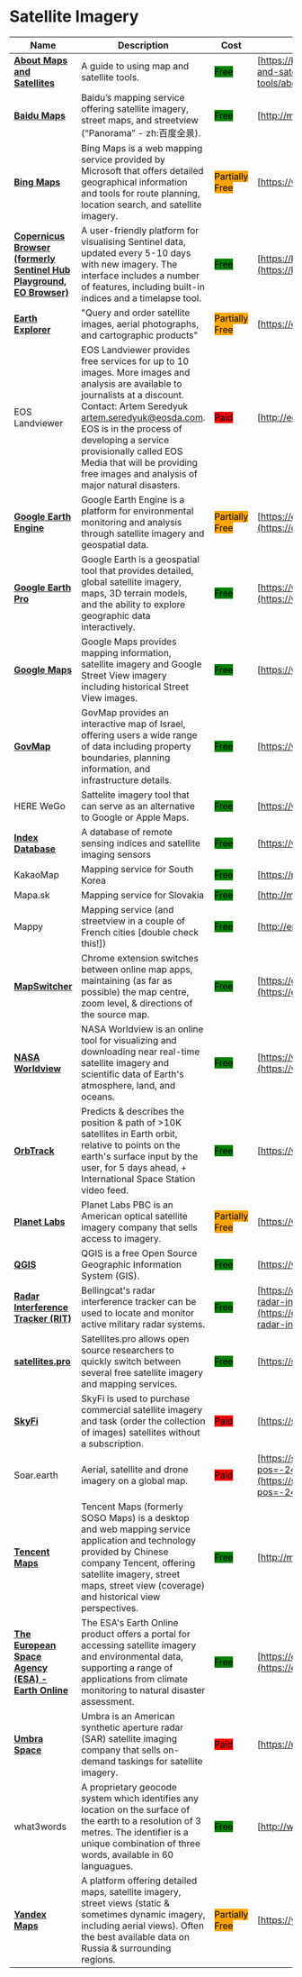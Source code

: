 # Satellite Imagery

| Name | Description | Cost | URL |
| --- | --- | --- | --- |
| [**About Maps and Satellites**](../../../tools/about-maps-and-satellites/README.md) | A guide to using map and satellite tools. | <mark style="background-color:green;">Free</mark> | [https://bellingcat.gitbook.io/toolkit/more/all-tools/about-maps-and-satellites](https://bellingcat.gitbook.io/toolkit/more/all-tools/about-maps-and-satellites) |
| [**Baidu Maps**](../../../tools/baidu-maps/README.md) | Baidu’s mapping service offering satellite imagery, street maps, and streetview (“Panorama” - zh:百度全景). | <mark style="background-color:green;">Free</mark> | [http://map.baidu.com/](http://map.baidu.com/) |
| [**Bing Maps**](../../../tools/bing-maps/README.md) | Bing Maps is a web mapping service provided by Microsoft that offers detailed geographical information and tools for route planning, location search, and satellite imagery. | <mark style="background-color:orange;">Partially Free</mark> | [https://www.bing.com/maps/](https://www.bing.com/maps/) |
| [**Copernicus Browser (formerly Sentinel Hub Playground, EO Browser)**](../../../tools/sentinal-hub-playground/README.md) | A user-friendly platform for visualising Sentinel data, updated every 5-10 days with new imagery. The interface includes a number of features, including built-in indices and a timelapse tool. | <mark style="background-color:green;">Free</mark> | [https://browser.dataspace.copernicus.eu/](https://browser.dataspace.copernicus.eu/) |
| [**Earth Explorer**](../../../tools/earth-explorer/README.md) | "Query and order satellite images, aerial photographs, and cartographic products" | <mark style="background-color:orange;">Partially Free</mark> | [https://earthexplorer.usgs.gov/](https://earthexplorer.usgs.gov/) |
| EOS Landviewer | EOS Landviewer provides free services for up to 10 images. More images and analysis are available to journalists at a discount. Contact: Artem Seredyuk artem.seredyuk@eosda.com. EOS is in the process of developing a service provisionally called EOS Media that will be providing free images and analysis of major natural disasters. | <mark style="background-color:red;">Paid</mark> | [http://eos.com/landviewer](http://eos.com/landviewer) |
| [**Google Earth Engine**](../../../tools/google-earth-engine/README.md) | Google Earth Engine is a platform for environmental monitoring and analysis through satellite imagery and geospatial data. | <mark style="background-color:orange;">Partially Free</mark> | [https://code.earthengine.google.com/](https://code.earthengine.google.com/) |
| [**Google Earth Pro**](../../../tools/google-earth-pro/README.md) | Google Earth is a geospatial tool that provides detailed, global satellite imagery, maps, 3D terrain models, and the ability to explore geographic data interactively. | <mark style="background-color:green;">Free</mark> | [https://www.google.com/earth/about/versions/](https://www.google.com/earth/about/versions/) |
| [**Google Maps**](../../../tools/google-maps/README.md) | Google Maps provides mapping information, satellite imagery and Google Street View imagery including historical Street View images. | <mark style="background-color:green;">Free</mark> | [https://www.google.com/maps](https://www.google.com/maps) |
| [**GovMap**](../../../tools/govmap/README.md) | GovMap provides an interactive map of Israel, offering users a wide range of data including property boundaries, planning information, and infrastructure details. | <mark style="background-color:green;">Free</mark> | [https://www.govmap.gov.il/](https://www.govmap.gov.il/) |
| HERE WeGo | Sattelite imagery tool that can serve as an alternative to Google or Apple Maps. | <mark style="background-color:green;">Free</mark> | [https://wego.here.com/](https://wego.here.com/) |
| [**Index Database**](../../../tools/index-database/README.md) | A database of remote sensing indices and satellite imaging sensors | <mark style="background-color:green;">Free</mark> | [https://www.indexdatabase.de/](https://www.indexdatabase.de/) |
| KakaoMap | Mapping service for South Korea | <mark style="background-color:green;">Free</mark> | [https://map.kakao.com](https://map.kakao.com) |
| Mapa.sk | Mapping service for Slovakia | <mark style="background-color:green;">Free</mark> | [http://mapa.sk/](http://mapa.sk/) |
| Mappy | Mapping service (and streetview in a couple of French cities \[double check this!]) | <mark style="background-color:green;">Free</mark> | [http://en.mappy.com/](http://en.mappy.com/) |
| [**MapSwitcher**](../../../tools/mapswitcher/README.md) | Chrome extension switches  between online map apps, maintaining (as far as possible) the map centre, zoom level, & directions of the source map. | <mark style="background-color:green;">Free</mark> | [https://github.com/david-r-edgar/MapSwitcher](https://github.com/david-r-edgar/MapSwitcher) |
| [**NASA Worldview**](../../../tools/nasa-worldview/README.md) | NASA Worldview is an online tool for visualizing and downloading near real-time satellite imagery and scientific data of Earth's atmosphere, land, and oceans. | <mark style="background-color:green;">Free</mark> | [https://worldview.earthdata.nasa.gov/](https://worldview.earthdata.nasa.gov/) |
| [**OrbTrack**](../../../tools/orbtrack/README.md) | Predicts & describes the position & path of >10K satellites in Earth orbit, relative to points on the earth's surface input by the user, for 5 days ahead, + International Space Station video feed. | <mark style="background-color:green;">Free</mark> | [https://www.orbtrack.org](https://www.orbtrack.org) |
| [**Planet Labs**](../../../tools/planet-labs/README.md) | Planet Labs PBC is an American optical satellite imagery company that sells access to imagery. | <mark style="background-color:orange;">Partially Free</mark> | [https://www.planet.com/](https://www.planet.com/) |
| [**QGIS**](../../../tools/qgis/README.md) | QGIS is a free Open Source Geographic Information System (GIS). | <mark style="background-color:green;">Free</mark> | [https://www.qgis.org](https://www.qgis.org) |
| [**Radar Interference Tracker (RIT)**](../../../tools/radar-interference-tracker/README.md) | Bellingcat's radar interference tracker can be used to locate and monitor active military radar systems. | <mark style="background-color:green;">Free</mark> | [https://ollielballinger.users.earthengine.app/view/bellingcat-radar-interference-tracker#lon=49.9507;lat=26.6056;zoom=4;](https://ollielballinger.users.earthengine.app/view/bellingcat-radar-interference-tracker#lon=49.9507;lat=26.6056;zoom=4;) |
| [**satellites.pro**](../../../tools/satellites.pro/README.md) | Satellites.pro allows open source researchers to quickly switch between several free satellite imagery and mapping services. | <mark style="background-color:green;">Free</mark> | [https://satellites.pro/](https://satellites.pro/) |
| [**SkyFi**](../../../tools/skyfi/README.md) | SkyFi is used to purchase commercial satellite imagery and task (order the collection of images) satellites without a subscription. | <mark style="background-color:red;">Paid</mark> | [https://skyfi.com/](https://skyfi.com/) |
| Soar.earth | Aerial, satellite and drone imagery on a global map. | <mark style="background-color:red;">Paid</mark> | [https://soar.earth/?pos=-24.806025673047216%2C112.37019712776902%2C7](https://soar.earth/?pos=-24.806025673047216%2C112.37019712776902%2C7) |
| [**Tencent Maps**](../../../tools/tencent-maps/README.md) | Tencent Maps (formerly SOSO Maps) is a desktop and web mapping service application and technology provided by Chinese company Tencent, offering satellite imagery, street maps, street view (coverage) and historical view perspectives. | <mark style="background-color:green;">Free</mark> | [http://map.qq.com/](http://map.qq.com/) |
| [**The European Space Agency (ESA) - Earth Online**](../../../tools/earth-online/README.md) | The ESA's Earth Online product offers a portal for accessing satellite imagery and environmental data, supporting a range of applications from climate monitoring to natural disaster assessment. | <mark style="background-color:green;">Free</mark> | [https://earth.esa.int/eogateway/tools](https://earth.esa.int/eogateway/tools) |
| [**Umbra Space**](../../../tools/umbra-space/README.md) | Umbra is an American synthetic aperture radar (SAR) satellite imaging company that sells on-demand taskings for satellite imagery. | <mark style="background-color:red;">Paid</mark> | [https://umbra.space/](https://umbra.space/) |
| what3words | A proprietary geocode system which identifies any location on the surface of the earth to a resolution of 3 metres. The identifier is a unique combination of three words, available in 60 languagues. | <mark style="background-color:green;">Free</mark> | [http://what3words.com/](http://what3words.com/) |
| [**Yandex Maps**](../../../tools/yandex-maps/README.md) | A platform offering detailed maps, satellite imagery, street views (static & sometimes dynamic imagery, including aerial views). Often the best available data on Russia & surrounding regions. | <mark style="background-color:orange;">Partially Free</mark> | [https://yandex.com/maps/](https://yandex.com/maps/) |
